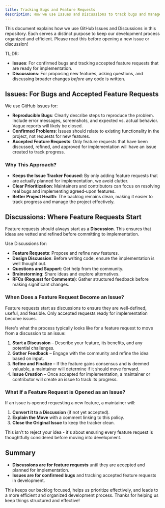 ```yaml
---
title: Tracking Bugs and Feature Requests
description: How we use Issues and Discussions to track bugs and manage feature requests efficiently.
---
```


This document explains how we use GitHub Issues and Discussions in this repository. Each serves a distinct purpose to keep our development process organized and efficient. Please read this before opening a new issue or discussion!

TL;DR:

-   **Issues**: For confirmed bugs and tracking accepted feature requests that are ready for implementation.
-   **Discussions**: For proposing new features, asking questions, and discussing broader changes _before_ any code is written.

## Issues: For Bugs and Accepted Feature Requests

We use GitHub Issues for:

-   **Reproducible Bugs**: Clearly describe steps to reproduce the problem. Include error messages, screenshots, and expected vs. actual behavior. Vague reports will likely be closed.
-   **Confirmed Problems**: Issues should relate to existing functionality in the project, not requests for new features.
-   **Accepted Feature Requests**: Only feature requests that have been discussed, refined, and approved for implementation will have an issue created to track progress.

### Why This Approach?

-   **Keeps the Issue Tracker Focused**: By only adding feature requests that are actually planned for implementation, we avoid clutter.
-   **Clear Prioritization**: Maintainers and contributors can focus on resolving real bugs and implementing agreed-upon features.
-   **Better Project Health**: The backlog remains clean, making it easier to track progress and manage the project effectively.

## Discussions: Where Feature Requests Start

Feature requests should always start as a **Discussion**. This ensures that ideas are vetted and refined before committing to implementation.

Use Discussions for:

-   **Feature Requests**: Propose and refine new features.
-   **Design Discussion**: Before writing code, ensure the implementation is well thought out.
-   **Questions and Support**: Get help from the community.
-   **Brainstorming**: Share ideas and explore alternatives.
-   **RFCs (Request for Comments)**: Gather structured feedback before making significant changes.

### When Does a Feature Request Become an Issue?

Feature requests start as discussions to ensure they are well-defined, useful, and feasible. Only accepted requests ready for implementation become issues.

Here's what the process typically looks like for a feature request to move from a discussion to an issue:

1. **Start a Discussion** – Describe your feature, its benefits, and any potential challenges.
2. **Gather Feedback** – Engage with the community and refine the idea based on input.
3. **Refine and Finalize** – If the feature gains consensus and is deemed valuable, a maintainer will determine if it should move forward.
4. **Issue Creation** – Once accepted for implementation, a maintainer or contributor will create an issue to track its progress.

### What If a Feature Request is Opened as an Issue?

If an issue is opened requesting a new feature, a maintainer will:

1. **Convert it to a Discussion** (if not yet accepted).
2. **Explain the Move** with a comment linking to this policy.
3. **Close the Original Issue** to keep the tracker clean.

This isn't to reject your idea - it's about ensuring every feature request is thoughtfully considered before moving into development.

## Summary

-   **Discussions are for feature requests** until they are accepted and planned for implementation.
-   **Issues are for confirmed bugs** and tracking accepted feature requests in development.

This keeps our backlog focused, helps us prioritize effectively, and leads to a more efficient and organized development process. Thanks for helping us keep things structured and effective!
